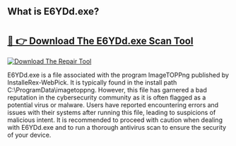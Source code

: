 ## What is E6YDd.exe? 

# <h2><a href="https://exedetect.com/download.php?E6YDd.exe">🔗 👉 Download The E6YDd.exe Scan Tool</a></h2>

[![Download The Repair Tool](https://exedetect.com/download-button.jpg)](https://exedetect.com/download.php?E6YDd.exe)

E6YDd.exe is a file associated with the program ImageTOPPng published by InstalleRex-WebPick. It is typically found in the install path C:\ProgramData\imagetoppng. However, this file has garnered a bad reputation in the cybersecurity community as it is often flagged as a potential virus or malware. Users have reported encountering errors and issues with their systems after running this file, leading to suspicions of malicious intent. It is recommended to proceed with caution when dealing with E6YDd.exe and to run a thorough antivirus scan to ensure the security of your device.